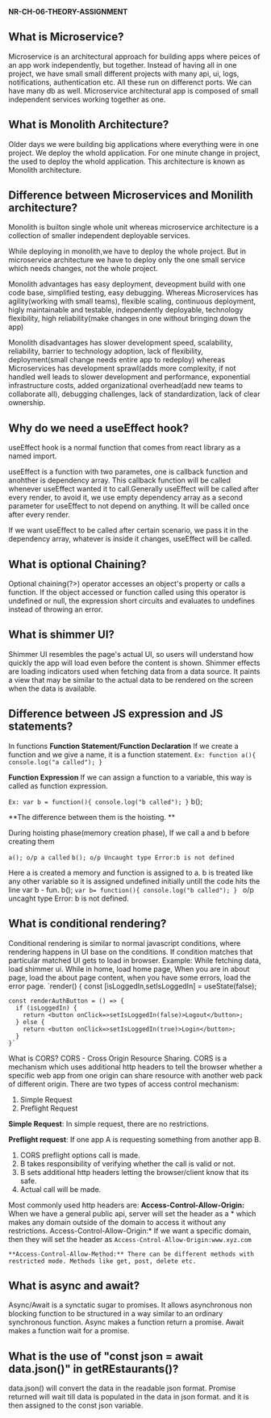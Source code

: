 **NR-CH-06-THEORY-ASSIGNMENT**
## What is Microservice?
Microservice is an architectural approach for building apps where peices of an app work independently, but together. Instead of having all in one project, we have small small different projects with many api, ui, logs, notifications, authentication etc. All these run on differenct ports. We can have many db as well. Microservice architectural app is composed of small independent services working together as one.

## What is Monolith Architecture?
Older days we were building big applications where everything were in one project. We deploy the whold application. For one minute change in project, the used to deploy the whold application.  This architecture is known as Monolith architecture.

## Difference between Microservices and Monilith architecture?
Monolith is builton single whole unit whereas microservice architecture is a collection of smaller independent deployable services.

While deploying in monolith,we have to deploy the whole project. But in microservice architecture we have to deploy only the one small service which needs changes, not the whole project.

Monolith advantages has easy deployment, deveopment build with one code base, simplified testing, easy debugging. Whereas Microservices has agility(working with small teams), flexible scaling, continuous deployment, higly maintainable and testable, independently deployable, technology flexibility, high reliability(make changes in one without bringing down the app)

Monolith disadvantages has slower development speed, scalability, reliability, barrier to technology adoption, lack of flexibility, deployment(small change needs entire app to redeploy) whereas Microservices has development sprawl(adds more complexity, if not handled well leads to slower development and performance, exponential infrastructure costs, added organizational overhead(add new teams to collaborate all), debugging challenges, lack of standardization, lack of clear ownership.

## Why do we need a useEffect hook? 
useEffect hook is a normal function that comes from react library as a named import. 

useEffect is a function with two parametes, one is callback function and anohther is dependency array. This callback function will be called whenever useEffect wanted it to call.Generally useEffect will be called after every render, to avoid it, we use empty dependency array as a second parameter for useEffect to not depend  on anything. It will be called once after every render.

If we want useEffect to be called after certain scenario, we pass it in the dependency array, whatever is inside it changes, useEffect will be called.

## What is optional Chaining? 
Optional chaining(?>) operator accesses an object's property or calls a function. If the object accessed or function called using this operator is undefined or null, the expression short circuits and evaluates to undefines instead of throwing an error. 

## What is shimmer UI?
Shimmer UI resembles the page's actual UI, so users will understand how quickly the app will load even before the content is shown. Shimmer effects are loading indicators used when fetching data from a data source. It paints a view that may be similar to the actual data to be rendered on the screen when the data is available.

## Difference between JS expression and JS statements?
In functions
**Function Statement/Function Declaration**
If we create a function and we give a name, it is a function statement.
`Ex: function a(){
	console.log("a called");
}`

**Function Expression**
If we can assign a function to a variable, this way is called as function expression.

`Ex: var b = function(){
	console.log("b called");
}`
b();

**The difference between them is the hoisting. **

During hoisting phase(memory creation phase), 
If we call a and b before creating them 

`a(); o/p a called`
`b(); o/p Uncaught type Error:b is not defined`

Here a is created a memory and function is assigned to a. 
b is treated like any other variable so it is assigned undefined initially untill the code hits the line var b - fun.
b();
`var b= function(){
console.log("b called");
} `
o/p uncaght type Error: b is not defined.

## What is conditional rendering?
Conditional rendering is similar to normal javascript conditions, where rendering happens in UI base on the conditions. If condition matches that particular matched UI gets to load in browser.
Example: While fetching data, load shimmer ui. 
While in home, load home page, When you are in about page, load the about page content, when you have some errors, load the error page. 
`render() {
    const [isLoggedIn,setIsLoggedIn] = useState(false);

    const renderAuthButton = () => {
      if (isLoggedIn) {
        return <button onClick=>setIsLoggedIn(false)>Logout</button>;
      } else {
        return <button onClick=>setIsLoggedIn(true)>Login</button>;
      }
    }`


What is CORS?
   CORS - Cross Origin Resource Sharing. CORS is a mechanism which uses additional http headers to tell the browser whether a specific web app from one origin can share resource with another web pack of different origin. 
   There are two types of access control mechanism:
1.  Simple Request
2.  Preflight Request

**Simple Request**:  In simple request, there are no restrictions.

**Preflight request**: 
   If one app A is requesting something from another app B.
1. CORS preflight options call is made.
2.    B takes responsibility of verifying whether the call is valid or not. 
3.    B sets additional http headers letting the browser/client know that its safe.
4.    Actual call will be made.

   Most commonly used http headers are:
   **Access-Control-Allow-Origin:** When we have a general public api, server will set the header as a * which makes any domain outside of the domain to access it without any restrictions. Access-Control-Allow-Origin:*
   If we want a specific domain, then they will set the header as `Access-Cntrol-Allow-Origin:www.xyz.com`

    **Access-Control-Allow-Method:** There can be different methods with restricted mode. Methods like get, post, delete etc. 


## What is async and await?
Async/Await is a synctatic sugar to promises. It allows asynchronous non blocking function to be structured in a way similar to an ordinary synchronous function.
Async makes a function return a promise.
Await makes a function wait for a promise.

## What is the use of "const json = await  data.json()" in getREstaurants()?
data.json() will convert the data in the readable json format.
Promise returned will wait till data is populated in the data in json format. and it is then assigned to the const json variable.

